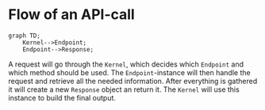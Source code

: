 # Flow of an API-call

```mermaid Flow of an API-Call
graph TD;
    Kernel-->Endpoint;
    Endpoint-->Response;
```
A request will go through the `Kernel`, which decides which `Endpoint` and which method should be used. The `Endpoint`-instance will then handle the request and retrieve all the needed information. After everything is gathered it will create a new `Response` object an return it. The `Kernel` will use this instance to build the final output.
